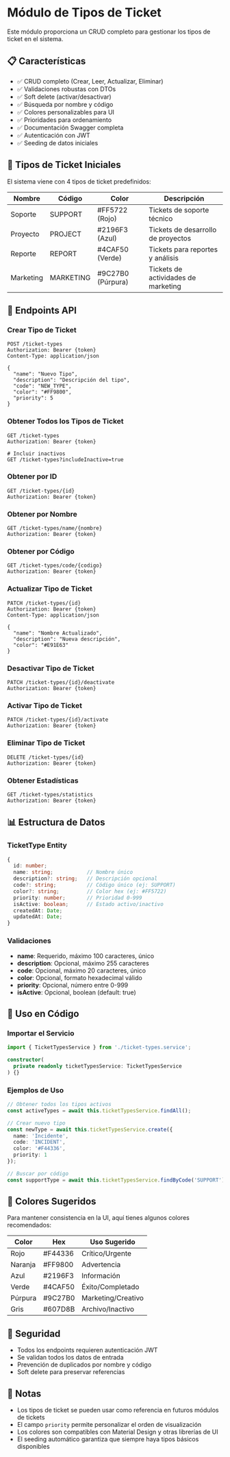 # Módulo de Tipos de Ticket

Este módulo proporciona un CRUD completo para gestionar los tipos de ticket en el sistema.

## 📋 Características

- ✅ CRUD completo (Crear, Leer, Actualizar, Eliminar)
- ✅ Validaciones robustas con DTOs
- ✅ Soft delete (activar/desactivar)
- ✅ Búsqueda por nombre y código
- ✅ Colores personalizables para UI
- ✅ Prioridades para ordenamiento
- ✅ Documentación Swagger completa
- ✅ Autenticación con JWT
- ✅ Seeding de datos iniciales

## 🎫 Tipos de Ticket Iniciales

El sistema viene con 4 tipos de ticket predefinidos:

| Nombre | Código | Color | Descripción |
|--------|--------|-------|-------------|
| Soporte | SUPPORT | #FF5722 (Rojo) | Tickets de soporte técnico |
| Proyecto | PROJECT | #2196F3 (Azul) | Tickets de desarrollo de proyectos |
| Reporte | REPORT | #4CAF50 (Verde) | Tickets para reportes y análisis |
| Marketing | MARKETING | #9C27B0 (Púrpura) | Tickets de actividades de marketing |

## 🚀 Endpoints API

### Crear Tipo de Ticket
```http
POST /ticket-types
Authorization: Bearer {token}
Content-Type: application/json

{
  "name": "Nuevo Tipo",
  "description": "Descripción del tipo",
  "code": "NEW_TYPE",
  "color": "#FF9800",
  "priority": 5
}
```

### Obtener Todos los Tipos de Ticket
```http
GET /ticket-types
Authorization: Bearer {token}

# Incluir inactivos
GET /ticket-types?includeInactive=true
```

### Obtener por ID
```http
GET /ticket-types/{id}
Authorization: Bearer {token}
```

### Obtener por Nombre
```http
GET /ticket-types/name/{nombre}
Authorization: Bearer {token}
```

### Obtener por Código
```http
GET /ticket-types/code/{codigo}
Authorization: Bearer {token}
```

### Actualizar Tipo de Ticket
```http
PATCH /ticket-types/{id}
Authorization: Bearer {token}
Content-Type: application/json

{
  "name": "Nombre Actualizado",
  "description": "Nueva descripción",
  "color": "#E91E63"
}
```

### Desactivar Tipo de Ticket
```http
PATCH /ticket-types/{id}/deactivate
Authorization: Bearer {token}
```

### Activar Tipo de Ticket
```http
PATCH /ticket-types/{id}/activate
Authorization: Bearer {token}
```

### Eliminar Tipo de Ticket
```http
DELETE /ticket-types/{id}
Authorization: Bearer {token}
```

### Obtener Estadísticas
```http
GET /ticket-types/statistics
Authorization: Bearer {token}
```

## 📊 Estructura de Datos

### TicketType Entity
```typescript
{
  id: number;
  name: string;           // Nombre único
  description?: string;   // Descripción opcional
  code?: string;          // Código único (ej: SUPPORT)
  color?: string;         // Color hex (ej: #FF5722)
  priority: number;       // Prioridad 0-999
  isActive: boolean;      // Estado activo/inactivo
  createdAt: Date;
  updatedAt: Date;
}
```

### Validaciones
- **name**: Requerido, máximo 100 caracteres, único
- **description**: Opcional, máximo 255 caracteres
- **code**: Opcional, máximo 20 caracteres, único
- **color**: Opcional, formato hexadecimal válido
- **priority**: Opcional, número entre 0-999
- **isActive**: Opcional, boolean (default: true)

## 🔧 Uso en Código

### Importar el Servicio
```typescript
import { TicketTypesService } from './ticket-types.service';

constructor(
  private readonly ticketTypesService: TicketTypesService
) {}
```

### Ejemplos de Uso
```typescript
// Obtener todos los tipos activos
const activeTypes = await this.ticketTypesService.findAll();

// Crear nuevo tipo
const newType = await this.ticketTypesService.create({
  name: 'Incidente',
  code: 'INCIDENT',
  color: '#F44336',
  priority: 1
});

// Buscar por código
const supportType = await this.ticketTypesService.findByCode('SUPPORT');
```

## 🎨 Colores Sugeridos

Para mantener consistencia en la UI, aquí tienes algunos colores recomendados:

| Color | Hex | Uso Sugerido |
|-------|-----|--------------|
| Rojo | #F44336 | Crítico/Urgente |
| Naranja | #FF9800 | Advertencia |
| Azul | #2196F3 | Información |
| Verde | #4CAF50 | Éxito/Completado |
| Púrpura | #9C27B0 | Marketing/Creativo |
| Gris | #607D8B | Archivo/Inactivo |

## 🔐 Seguridad

- Todos los endpoints requieren autenticación JWT
- Se validan todos los datos de entrada
- Prevención de duplicados por nombre y código
- Soft delete para preservar referencias

## 📝 Notas

- Los tipos de ticket se pueden usar como referencia en futuros módulos de tickets
- El campo `priority` permite personalizar el orden de visualización
- Los colores son compatibles con Material Design y otras librerías de UI
- El seeding automático garantiza que siempre haya tipos básicos disponibles
